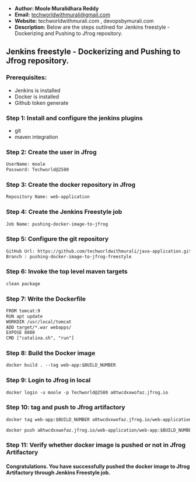 + <b>Author: Moole Muralidhara Reddy</b></br>
+ <b>Email:</b> techworldwithmurali@gmail.com</br>
+ <b>Website:</b> techworldwithmurali.com , devopsbymurali.com</br>
+ <b>Description:</b> Below are the steps outlined for Jenkins freestyle - Dockerizing and Pushing to Jfrog repository.</br>

## Jenkins freestyle - Dockerizing and Pushing to Jfrog repository.

### Prerequisites:
  + Jenkins is installed
  + Docker is installed
  + Github token generate

### Step 1: Install and configure the jenkins plugins
  + git
  + maven integration
  
### Step 2: Create the user in Jfrog
```xml
UserName: moole
Password: Techworld@2580
```
### Step 3: Create the docker repository in Jfrog
```xml
Repository Name: web-application
```
### Step 4: Create the Jenkins Freestyle job
```xml
Job Name: pushing-docker-image-to-jfrog
```

### Step 5: Configure the git repository
```xml
GitHub Url: https://github.com/techworldwithmurali/java-application.git
Branch : pushing-docker-image-to-jfrog-freestyle
```

### Step 6: Invoke the top level maven targets
```xml
clean package
```
### Step 7: Write the Dockerfile
```xml
FROM tomcat:9
RUN apt update
WORKDIR /usr/local/tomcat
ADD target/*.war webapps/
EXPOSE 8080
CMD ["catalina.sh", "run"]
```
### Step 8: Build the Docker image
```xml
docker build . --tag web-app:$BUILD_NUMBER
```
### Step 9: Login to Jfrog in local
```xml
docker login -u moole -p Techworld@2580 a0twcdxxwofaz.jfrog.io
```
### Step 10: tag and push to Jfrog artifactory
```xml
docker tag web-app:$BUILD_NUMBER a0twcdxxwofaz.jfrog.io/web-application/web-app:$BUILD_NUMBER

docker push a0twcdxxwofaz.jfrog.io/web-application/web-app:$BUILD_NUMBER
```
### Step 11: Verify whether docker image is pushed or not in Jfrog Artifactory

#### Congratulations. You have successfully pushed the docker image to Jfrog Artifactory through Jenkins Freestyle job.
